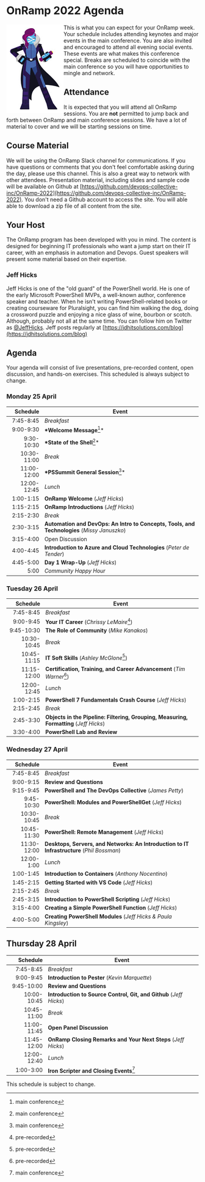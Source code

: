 # OnRamp 2022 Agenda

<img src="images/PowerShell-transparent-thumb.jpg" alt="Ms. PowerShell" halign="left" align="left"> This is what you can expect for your OnRamp week.
Your schedule includes attending keynotes and major events in the main conference. You are also invited and encouraged to attend all evening social events. These events are what makes this conference special. Breaks are scheduled to coincide with the main conference so you will have opportunities to mingle and network.

## Attendance

It is expected that you will attend all OnRamp sessions.
You are __not__ permitted to jump back and forth between OnRamp and main conference sessions.
We have a lot of material to cover and we will be starting sessions on time.

## Course Material

We will be using the OnRamp Slack channel for communications.
If you have questions or comments that you don't feel comfortable asking during the day, please use this channel.
This is also a great way to network with other attendees.
Presentation material, including slides and sample code will be available on Github at [https://github.com/devops-collective-inc/OnRamp-2022](https://github.com/devops-collective-inc/OnRamp-2022).
You don't need a Github account to access the site.
You will able able to download a zip file of all content from the site.

## Your Host

The OnRamp program has been developed with you in mind. The content is designed for beginning IT professionals who want a jump start on their IT career, with an emphasis in automation and Devops. Guest speakers will present some material based on their expertise.

### Jeff Hicks

Jeff Hicks is one of the "old guard" of the PowerShell world.
He is one of the early  Microsoft PowerShell MVPs, a well-known author, conference speaker and teacher.
When he isn't writing PowerShell-related books or creating courseware for Pluralsight, you can find him walking the dog, doing a crossword puzzle and enjoying a nice glass of wine, bourbon or scotch.
Although, probably not all at the same time.
You can follow him on Twitter as [@JeffHicks](https://twitter.com/jeffhicks).
Jeff posts regularly at [https://jdhitsolutions.com/blog](https://jdhitsolutions.com/blog)

## Agenda

Your agenda will consist of live presentations, pre-recorded content, open discussion, and hands-on exercises. This scheduled is always subject to change.

### Monday 25 April

| Schedule | Event |
|------:|------|
| 7:45-8:45 | *Breakfast* |
| 9:00-9:30 | __*Welcome Message__[^1]* |
| 9:30-10:30 | __*State of the Shell__[^1]* |
| 10:30-11:00 | *Break* |
| 11:00-12:00 | __*PSSummit General Session__[^1]* |
| 12:00-12:45 | *Lunch* |
| 1:00-1:15 |  **OnRamp Welcome** (*Jeff Hicks*) |
| 1:15-2:15 | **OnRamp Introductions** (*Jeff Hicks*) |
| 2:15-2:30 | *Break* |
| 2:30-3:15 |  **Automation and DevOps: An Intro to Concepts, Tools, and Technologies** (*Missy Januszko*) |
| 3:15-4:00 | Open Discussion |
| 4:00-4:45 | __Introduction to Azure and Cloud Technologies__ (*Peter de Tender*) |
| 4:45-5:00 | __Day 1 Wrap-Up__ (*Jeff Hicks*) |
| 5:00 | *Community Happy Hour* |

### Tuesday 26 April

|Schedule | Event |
|------:|------|
| 7:45-8:45 | *Breakfast* |
| 9:00-9:45   | __Your IT Career__ (*Chrissy LeMaire*[^2]) |
| 9:45-10:30  | __The Role of Community__ (*Mike Kanakos*) |
| 10:30-10:45 | *Break* |
| 10:45-11:15 | __IT Soft Skills__ (*Ashley McGlone*[^2]) |
| 11:15-12:00 | __Certification, Training, and Career Advancement__ (*Tim Warner*[^2]) |
| 12:00-12:45 | *Lunch* |
| 1:00-2:15   | __PowerShell 7 Fundamentals Crash Course__ (*Jeff Hicks*) |
| 2:15-2:45 | *Break* |
| 2:45-3:30   | __Objects in the Pipeline: Filtering, Grouping, Measuring, Formatting__ (*Jeff Hicks*) |
| 3:30-4:00   | __PowerShell Lab and Review__ |

### Wednesday 27 April

|Schedule | Event |
|------:|------|
| 7:45-8:45 | *Breakfast* |
| 9:00-9:15   | __Review and Questions__ |
| 9:15-9:45   | __PowerShell and The DevOps Collective__ (*James Petty*) |
| 9:45-10:30  | __PowerShell: Modules and PowerShellGet__ (*Jeff Hicks*) |
| 10:30-10:45 | *Break* |
| 10:45-11:30 | __PowerShell: Remote Management__ (*Jeff Hicks*) |
| 11:30-12:00 | __Desktops, Servers, and Networks: An Introduction to IT Infrastructure__ (*Phil Bossman*) |
| 12:00-1:00  | *Lunch* |
| 1:00-1:45   | __Introduction to Containers__ (*Anthony Nocentino*) |
| 1:45-2:15   | __Getting Started with VS Code__ (*Jeff Hicks*) |
| 2:15-2:45 | *Break* |
| 2:45-3:15   | __Introduction to PowerShell Scripting__ (*Jeff Hicks*) |
| 3:15-4:00   | __Creating a Simple PowerShell Function__ (*Jeff Hicks*) |
| 4:00-5:00   | __Creating PowerShell Modules__ (*Jeff Hicks & Paula Kingsley*) |

## Thursday 28 April

|Schedule | Event |
|------:|------|
| 7:45-8:45 | *Breakfast* |
| 9:00-9:45   | __Introduction to Pester__ (*Kevin Marquette*) |
| 9:45-10:00  | __Review and Questions__ |
| 10:00-10:45 | __Introduction to Source Control, Git, and Github__ (*Jeff Hicks*) |
| 10:45-11:00 | *Break* |
| 11:00-11:45 | __Open Panel Discussion__ |
| 11:45-12:00 | __OnRamp Closing Remarks and Your Next Steps__ (*Jeff Hicks*) |
| 12:00-12:40 | *Lunch* |
| 1:00-3:00   | __Iron Scripter and Closing Events__[^1] |

This schedule is subject to change.

[^1]: main conference
[^2]: pre-recorded
